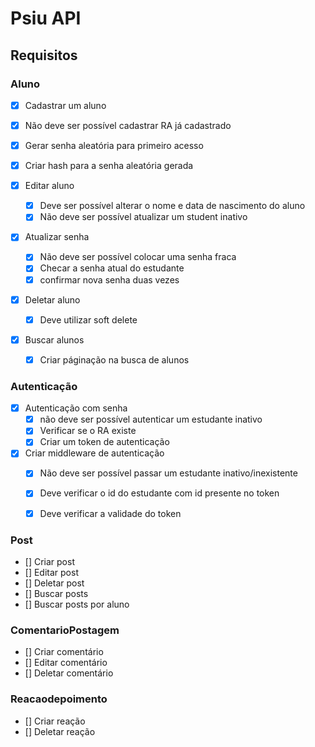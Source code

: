 # Psiu API

## Requisitos

### Aluno
- [X] Cadastrar um aluno
 - [X] Não deve ser possível cadastrar RA já cadastrado
 - [X] Gerar senha aleatória para primeiro acesso
  - [X] Criar hash para a senha aleatória gerada

- [X] Editar aluno
  - [X] Deve ser possível alterar o nome e data de nascimento do aluno
  - [X] Não deve ser possível atualizar um student inativo

- [x] Atualizar senha
  - [x] Não deve ser possível colocar uma senha fraca
  - [x] Checar a senha atual do estudante
  - [x] confirmar nova senha duas vezes 

- [X] Deletar aluno
  - [X] Deve utilizar soft delete
 
- [X] Buscar alunos
  - [x] Criar páginação na busca de alunos

### Autenticação

- [X] Autenticação com senha
  - [X] não deve ser possível autenticar um estudante inativo
  - [X] Verificar se o RA existe
  - [X] Criar um token de autenticação
- [X] Criar middleware de autenticação
  - [X] Não deve ser possível passar um estudante inativo/inexistente
  - [X] Deve verificar o id do estudante com id presente no token
  - [X] Deve verificar a validade do token
 

### Post

- [] Criar post
- [] Editar post
- [] Deletar post
- [] Buscar posts
- [] Buscar posts por aluno

### ComentarioPostagem

- [] Criar comentário
- [] Editar comentário
- [] Deletar comentário

### Reacaodepoimento

- [] Criar reação
- [] Deletar reação
